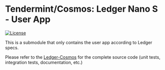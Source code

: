 # Tendermint/Cosmos: Ledger Nano S - User App
[![License](https://img.shields.io/badge/License-Apache%202.0-blue.svg)](https://opensource.org/licenses/Apache-2.0)

This is a submodule that only contains the user app according to Ledger specs.

Please refer to the [Ledger-Cosmos](https://github.com/cosmos/ledger-cosmos) for the complete source code (unit tests, integration tests, documentation, etc.)  

